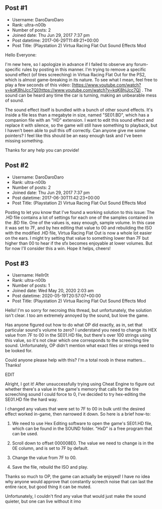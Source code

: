 ## Post #1
- Username: DaroDaroDaro
- Rank: ultra-n00b
- Number of posts: 2
- Joined date: Thu Jun 29, 2017 7:37 pm
- Post datetime: 2017-06-29T11:49:21+00:00
- Post Title: (Playstation 2) Virtua Racing Flat Out Sound Effects Mod

Hello Everyone: 

I'm new here, so I apologize in advance if I failed to observe any forum-specific rules by posting in this manner.
I'm trying to remove a specific sound effect (of tires screeching) in Virtua Racing Flat Out for the PS2, which is almost game-breaking in its nature. To see what I mean, feel free to play a few seconds of this video: [https://www.youtube.com/watch?v=kqK8hjJcc7Q](https://www.youtube.com/watch?v=kqK8hjJcc7Q) . The sound can be heard any time the car is turning, making an unbearable mess of sound. 

The sound effect itself is bundled with a bunch of other sound effects. It's inside a file less than a megabyte in size, named "SE01.BD", which has a companion file with an "HD" extension. I want to edit this sound effect and replace it with silence, so the game will still have something to playback, but I haven't been able to pull this off correctly. Can anyone give me some pointers? I feel like this should be an easy enough task and I've been missing something. 

Thanks for any help you can provide!
## Post #2
- Username: DaroDaroDaro
- Rank: ultra-n00b
- Number of posts: 2
- Joined date: Thu Jun 29, 2017 7:37 pm
- Post datetime: 2017-06-30T11:42:23+00:00
- Post Title: (Playstation 2) Virtua Racing Flat Out Sound Effects Mod

Posting to let you know that I've found a working solution to this issue: The .HD file contains a lot of settings for each one of the samples contained in the .BD file. One of the values is, easy enough, sample volume. In this case it was set to 7F, and by hex editing that value to 00 and rebuilding the ISO with the modified .HD file, Virtua Racing Flat Out is now a whole lot easier on the ears. I might try setting that value to something lower than 7F but higher than 00 to hear if the sfx becomes enjoyable at lower volumes. But for now I'll consider this a win. Hope it helps, cheers!
## Post #3
- Username: Hellr0t
- Rank: ultra-n00b
- Number of posts: 1
- Joined date: Wed May 20, 2020 2:03 am
- Post datetime: 2020-05-19T20:57:07+00:00
- Post Title: (Playstation 2) Virtua Racing Flat Out Sound Effects Mod

Hello! I'm so sorry for necroing this thread, but unfortunately, the solution isn't clear. I too am extremely annoyed by the sound, but love the game.

Has anyone figured out how to do what OP did exactly, as in, set that particular sound's volume to zero? I understand you need to change its HEX value from 7F to 00 in the SE01.HD file, but there's over 100 strings using this value, so it's not clear which one corresponds to the screeching tire sound. Unfortunately, OP didn't mention what exact files or strings need to be looked for.

Could anyone please help with this? I'm a total noob in these matters... Thanks!

EDIT

Alright, I got it! After unsuccessfully trying using Cheat Engine to figure out whether there's a value in the game's memory that calls for the tire screeching sound I could force to 0, I've decided to try hex-editing the SE01.HD file the hard way.

I changed any values that were set to 7F to 00 in bulk until the desired effect worked in-game, then narrowed it down. So here is a brief how-to:

1. We need to use Hex Editing software to open the game's SE01.HD file, which can be found in the SOUND folder. "HxD" is a free program that can be used.

2. Scroll down to offset 000008E0. The value we need to change is in the 0E column, and is set to 7F by default.

3. Change the value from 7F to 00.

4. Save the file, rebuild the ISO and play.

Thanks so much to OP, the game can actually be enjoyed! I have no idea why anyone would approve that constantly screech noise that can last the entire race, but good thing it can be muted.

Unfortunately, I couldn't find any value that would just make the sound quieter, but one can live without it imo
